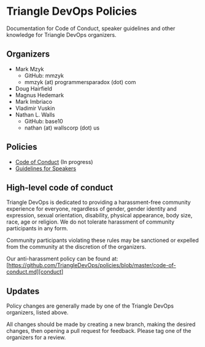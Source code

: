 # Triangle DevOps Policies

Documentation for Code of Conduct, speaker guidelines and other knowledge for
Triangle DevOps organizers.

## Organizers

* Mark Mzyk
  * GitHub: mmzyk
  * mmzyk (at) programmersparadox (dot) com
* Doug Hairfield
* Magnus Hedemark
* Mark Imbriaco
* Vladimir Vuskin
* Nathan L. Walls
  * GitHub: base10
  * nathan (at) wallscorp (dot) us

## Policies

* [Code of Conduct][conduct] (In progress)
* [Guidelines for Speakers][speakers]

## High-level code of conduct

Triangle DevOps is dedicated to providing a harassment-free community experience
for everyone, regardless of gender, gender identity and expression, sexual
orientation, disability, physical appearance, body size, race, age or religion.
We do not tolerate harassment of community participants in any form.

Community participants violating these rules may be sanctioned or expelled from
the community at the discretion of the organizers.

Our anti-harassment policy can be found at: [https://github.com/TriangleDevOps/policies/blob/master/code-of-conduct.md][conduct]

## Updates

Policy changes are generally made by one of the Triangle DevOps organizers,
listed above.

All changes should be made by creating a new branch, making the desired changes,
then opening a pull request for feedback. Please tag one of the organizers for
a review.

[conduct]: code-of-conduct.md
[speakers]: speaking-guidelines.md
